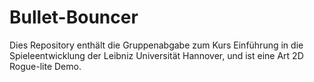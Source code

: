 # Bullet-Bouncer
Dies Repository enthält die Gruppenabgabe zum Kurs Einführung in die Spieleentwicklung der Leibniz Universität Hannover, und ist eine Art 2D Rogue-lite Demo.

